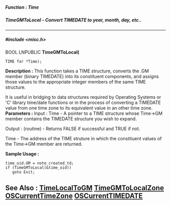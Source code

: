##### Function : Time
##### TimeGMToLocal - Convert TIMEDATE to year, month, day, etc..
---
##### #include <misc.h>
BOOL LNPUBLIC **TimeGMToLocal(**

	TIME far *Time);
**Description :**
This function takes a TIME structure, converts the .GM member (binary TIMEDATE) 
into its constituent components, and assigns those values to the appropriate 
integer members of the same TIME structure. 

It is useful in bridging to data structures required by Operating Systems or 
'C' library time/date functions or in the process of converting a TIMEDATE 
value from one time zone to its equivalent value in an other time zone.
**Parameters :**
Input :
Time  -  A pointer to a TIME structure whose Time->GM member contains the TIMEDATE structure you wish to expand.

Output :
(routine)  -  Returns FALSE if successful and TRUE if not.


Time  -  The address of the TIME struture in which the constituent values of the Time->GM member are returned.

**Sample Usage :**
```
time_oid.GM = note_created_td;
if (TimeGMToLocal(&time_oid))
   goto Exit;
```
**See Also :**
[TimeLocalToGM](D:/md_files/TimeLocalToGM.md)
[TimeGMToLocalZone](D:/md_files/TimeGMToLocalZone.md)
[OSCurrentTimeZone](D:/md_files/OSCurrentTimeZone.md)
[OSCurrentTIMEDATE](D:/md_files/OSCurrentTIMEDATE.md)
---
